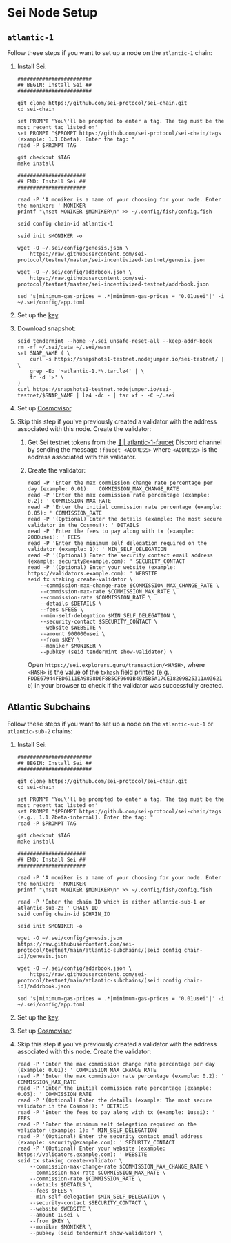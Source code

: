 # Sei Node Setup

## `atlantic-1`

Follow these steps if you want to set up a node on the `atlantic-1` chain:
1. Install Sei:

    ```shell
    ########################
    ## BEGIN: Install Sei ##
    ########################
   
    git clone https://github.com/sei-protocol/sei-chain.git
    cd sei-chain
   
    set PROMPT 'You\'ll be prompted to enter a tag. The tag must be the most recent tag listed on'
    set PROMPT "$PROMPT https://github.com/sei-protocol/sei-chain/tags (example: 1.1.0beta). Enter the tag: "
    read -P $PROMPT TAG
   
    git checkout $TAG
    make install

    ######################
    ## END: Install Sei ##
    ######################
   
    read -P 'A moniker is a name of your choosing for your node. Enter the moniker: ' MONIKER
    printf "\nset MONIKER $MONIKER\n" >> ~/.config/fish/config.fish
   
    seid config chain-id atlantic-1
   
    seid init $MONIKER -o
    
    wget -O ~/.sei/config/genesis.json \
        https://raw.githubusercontent.com/sei-protocol/testnet/master/sei-incentivized-testnet/genesis.json
        
    wget -O ~/.sei/config/addrbook.json \
        https://raw.githubusercontent.com/sei-protocol/testnet/master/sei-incentivized-testnet/addrbook.json
   
    sed 's|minimum-gas-prices = .*|minimum-gas-prices = "0.01usei"|' -i ~/.sei/config/app.toml
    ```
2. Set up the [key](key.md).
3. Download snapshot:

    ```shell
    seid tendermint --home ~/.sei unsafe-reset-all --keep-addr-book
    rm -rf ~/.sei/data ~/.sei/wasm
    set SNAP_NAME ( \
        curl -s https://snapshots1-testnet.nodejumper.io/sei-testnet/ | \
        grep -Eo '>atlantic-1.*\.tar.lz4' | \
        tr -d '>' \
    )
    curl https://snapshots1-testnet.nodejumper.io/sei-testnet/$SNAP_NAME | lz4 -dc - | tar xf - -C ~/.sei
    ```
4. Set up [Cosmovisor](cosmovisor.md).
5. Skip this step if you've previously created a validator with the address associated with this node. Create the validator:
    1. Get Sei testnet tokens from the [🚰 | atlantic-1-faucet](https://discord.com/channels/973057323805311026/979272741150687262) Discord channel by sending the message `!faucet <ADDRESS>` where `<ADDRESS>` is the address associated with this validator.
    2. Create the validator:

        ```shell
        read -P 'Enter the max commission change rate percentage per day (example: 0.01): ' COMMISSION_MAX_CHANGE_RATE
        read -P 'Enter the max commission rate percentage (example: 0.2): ' COMMISSION_MAX_RATE
        read -P 'Enter the initial commission rate percentage (example: 0.05): ' COMMISSION_RATE
        read -P '(Optional) Enter the details (example: The most secure validator in the Cosmos!): ' DETAILS
        read -P 'Enter the fees to pay along with tx (example: 2000usei): ' FEES
        read -P 'Enter the minimum self delegation required on the validator (example: 1): ' MIN_SELF_DELEGATION
        read -P '(Optional) Enter the security contact email address (example: security@example.com): ' SECURITY_CONTACT
        read -P '(Optional) Enter your website (example: https://validators.example.com): ' WEBSITE
        seid tx staking create-validator \
            --commission-max-change-rate $COMMISSION_MAX_CHANGE_RATE \
            --commission-max-rate $COMMISSION_MAX_RATE \
            --commission-rate $COMMISSION_RATE \
            --details $DETAILS \
            --fees $FEES \
            --min-self-delegation $MIN_SELF_DELEGATION \
            --security-contact $SECURITY_CONTACT \
            --website $WEBSITE \
            --amount 900000usei \
            --from $KEY \
            --moniker $MONIKER \
            --pubkey (seid tendermint show-validator) \
        ```

       Open `https://sei.explorers.guru/transaction/<HASH>`, where `<HASH>` is the value of the `txhash` field printed (e.g., `FDDE67944FBD6111EA9898D6F8B5CF9601B4935B5A17CE18209825311A036210`) in your browser to check if the validator was successfully created.

## Atlantic Subchains

Follow these steps if you want to set up a node on the `atlantic-sub-1` or `atlantic-sub-2` chains:
1. Install Sei:

    ```shell
    ########################
    ## BEGIN: Install Sei ##
    ########################
   
    git clone https://github.com/sei-protocol/sei-chain.git
    cd sei-chain
   
    set PROMPT 'You\'ll be prompted to enter a tag. The tag must be the most recent tag listed on'
    set PROMPT "$PROMPT https://github.com/sei-protocol/sei-chain/tags (e.g., 1.1.2beta-internal). Enter the tag: "
    read -P $PROMPT TAG
   
    git checkout $TAG
    make install

    ######################
    ## END: Install Sei ##
    ######################
   
    read -P 'A moniker is a name of your choosing for your node. Enter the moniker: ' MONIKER
    printf "\nset MONIKER $MONIKER\n" >> ~/.config/fish/config.fish
   
    read -P 'Enter the chain ID which is either atlantic-sub-1 or atlantic-sub-2: ' CHAIN_ID
    seid config chain-id $CHAIN_ID
   
    seid init $MONIKER -o
    
    wget -O ~/.sei/config/genesis.json https://raw.githubusercontent.com/sei-protocol/testnet/main/atlantic-subchains/(seid config chain-id)/genesis.json
   
    wget -O ~/.sei/config/addrbook.json \
        https://raw.githubusercontent.com/sei-protocol/testnet/main/atlantic-subchains/(seid config chain-id)/addrbook.json

    sed 's|minimum-gas-prices = .*|minimum-gas-prices = "0.01usei"|' -i ~/.sei/config/app.toml
    ```
2. Set up the [key](key.md).
3. Set up [Cosmovisor](cosmovisor.md).
4. Skip this step if you've previously created a validator with the address associated with this node. Create the validator:

    ```shell
    read -P 'Enter the max commission change rate percentage per day (example: 0.01): ' COMMISSION_MAX_CHANGE_RATE
    read -P 'Enter the max commission rate percentage (example: 0.2): ' COMMISSION_MAX_RATE
    read -P 'Enter the initial commission rate percentage (example: 0.05): ' COMMISSION_RATE
    read -P '(Optional) Enter the details (example: The most secure validator in the Cosmos!): ' DETAILS
    read -P 'Enter the fees to pay along with tx (example: 1usei): ' FEES
    read -P 'Enter the minimum self delegation required on the validator (example: 1): ' MIN_SELF_DELEGATION
    read -P '(Optional) Enter the security contact email address (example: security@example.com): ' SECURITY_CONTACT
    read -P '(Optional) Enter your website (example: https://validators.example.com): ' WEBSITE
    seid tx staking create-validator \
        --commission-max-change-rate $COMMISSION_MAX_CHANGE_RATE \
        --commission-max-rate $COMMISSION_MAX_RATE \
        --commission-rate $COMMISSION_RATE \
        --details $DETAILS \
        --fees $FEES \
        --min-self-delegation $MIN_SELF_DELEGATION \
        --security-contact $SECURITY_CONTACT \
        --website $WEBSITE \
        --amount 1usei \
        --from $KEY \
        --moniker $MONIKER \
        --pubkey (seid tendermint show-validator) \
    ```
